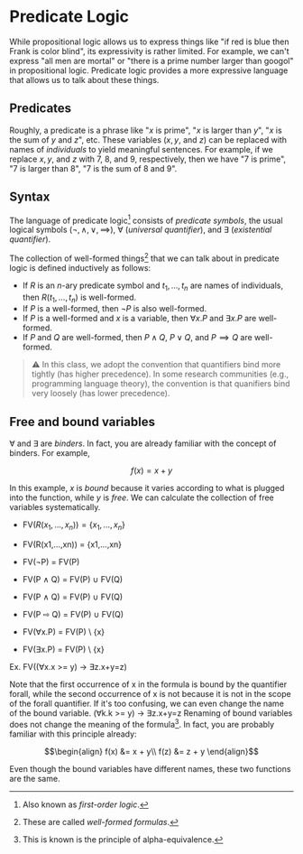 # Predicate Logic

While propositional logic allows us to express things like "if red is blue then Frank is color blind", its expressivity is rather limited.
For example, we can't express "all men are mortal" or "there is a prime number larger than googol" in propositional logic.
Predicate logic provides a more expressive language that allows us to talk about these things.

## Predicates

Roughly, a predicate is a phrase like "$`x`$ is prime", "$`x`$ is larger than $`y`$", "$`x`$ is the sum of $`y`$ and $`z`$", etc.
These variables ($`x, y`$, and $`z`$) can be replaced with names of *individuals* to yield meaningful sentences.
For example, if we replace $`x, y`$, and $`z`$ with 7, 8, and 9, respectively, then we have "7 is prime", "7 is larger than 8", "7 is the sum of 8 and 9".

## Syntax

The language of predicate logic[^1] consists of *predicate symbols*, the usual logical symbols ($`\lnot, \land, \lor, \implies`$), $`\forall`$ (*universal quantifier*), and $`\exists`$ (*existential quantifier*).

The collection of well-formed things[^2] that we can talk about in predicate logic is defined inductively as follows:
- If $`R`$ is an $`n`$-ary predicate symbol and $`t_{1},\ldots,t_{n}`$ are names of individuals, then $`R(t_{1},\ldots,t_{n})`$ is well-formed.
- If $`P`$ is a well-formed, then $`\lnot P`$ is also well-formed.
- If $`P`$ is a well-formed and $`x`$ is a variable, then $`\forall x.P`$ and $`\exists x.P`$ are well-formed.
- If $`P`$ and $`Q`$ are well-formed, then $`P \land Q`$, $`P \lor Q`$, and $`P \implies Q`$ are well-formed. 

> :warning: In this class, we adopt the convention that quantifiers bind more tightly (has higher precedence).
> In some research communities (e.g., programming language theory), the convention is that quanifiers bind very loosely (has lower precedence).

## Free and bound variables

$`\forall`$ and $`\exists`$ are *binders*.
In fact, you are already familiar with the concept of binders.
For example,
```math
  f(x) = x + y
```
In this example, $`x`$ is *bound* because it varies according to what is plugged into the function, while $`y`$ is *free*.
We can calculate the collection of free variables systematically.
- $`\textrm{FV}(R(x_{1},\ldots,x_{n})) = \{x_{1},\ldots,x_{n}\}`$

- FV(R(x1,...,xn)) = {x1,...,xn}
- FV(¬P) = FV(P)
- FV(P ∧ Q) = FV(P) ∪ FV(Q)
- FV(P ∧ Q) = FV(P) ∪ FV(Q)
- FV(P ⇨ Q) = FV(P) ∪ FV(Q)
- FV(∀x.P) = FV(P) \ {x}
- FV(∃x.P) = FV(P) \ {x}

Ex. FV((∀x.x >= y) -> ∃z.x+y=z)

Note that the first occurrence of x in the formula is bound by the quantifier forall, while the second occurrence of x is not because it is not in the scope of the forall quantifier.
If it's too confusing, we can even change the name of the bound variable.
(∀k.k >= y) -> ∃z.x+y=z
Renaming of bound variables does not change the meaning of the formula[^3].
In fact, you are probably familiar with this principle already:
```math
\begin{align}
    f(x) &= x + y\\
    f(z) &= z + y
\end{align}
```
Even though the bound variables have different names, these two functions are the same.

[^1]: Also known as *first-order logic*.
[^2]: These are called *well-formed formulas*.
[^3]: This is known is the principle of alpha-equivalence.
